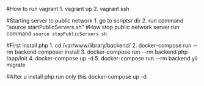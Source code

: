 #How to run vagrant
    1. vagrant up
    2. vagrant ssh

#Starting server to public network
    1. go to scripts/ dir
    2. run command "source startPublicServers.sh"
#How stop public network server
    run command `source stopPublicServers.sh`
    
#First install php
     1. cd /var/www/library/backend/
     2. docker-compose run --rm backend composer install
     3. docker-compose run --rm backend php /app/init 
     4. docker-compose up -d
     5. docker-compose run --rm backend yii migrate   
     
#After u install php run only this
     docker-compose up -d  
